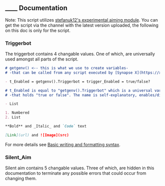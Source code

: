 ## ____ Documentation

Note: This script utilizes [stefanuk12's experimental aiming module](https://stefanuk12.github.io/Aiming/).
You can get the script via the channel with the latest version uploaded, the following on this doc is only for the script.

### Triggerbot

The triggerbot contains 4 changable values. One of which, are universally used amongst all parts of the script.

```markdown
# getgenv() <-- this is what we use to create variables- 
# -that can be called from any script executed by [Synapse X](https://x.synapse.to/).

- t_Enabled = getgenv().Triggerbot = trigger_Enabled = true/false?

# t_Enabled is equal to "getgenv().Triggerbot" which is a universal variable-
# -that holds "true or false". The name is self-explanatory, enables/disables the triggerbot.

- List

1. Numbered
2. List

**Bold** and _Italic_ and `Code` text

[Link](url) and ![Image](src)
```

For more details see [Basic writing and formatting syntax](https://docs.github.com/en/github/writing-on-github/getting-started-with-writing-and-formatting-on-github/basic-writing-and-formatting-syntax).

### Silent_Aim

Silent aim contains 5 changable values. Three of which, are hidden in this documentation to terminate any possible errors that could occur from changing them.
